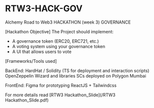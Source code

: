 # RTW3-HACK-GOV

Alchemy Road to Web3
HACKATHON (week 3)
GOVERNANCE

[Hackathon Objective]
The Project should implement:

- A governance token (ERC20, ERC721, etc.)
- A voting system using your governance token
- A UI that allows users to vote

[Frameworks/Tools used]

BackEnd:
HardHat / Solidity (TS for deployment and interaction scripts)
OpenZeppelin Wizard and libraries
SCs deployed on Polygon Mumbai

FrontEnd:
Figma for prototyping
ReactJS + Tailwindcss

For more details read [RTW3 Hackathon_Slide](/RTW3 Hackathon_Slide.pdf)
